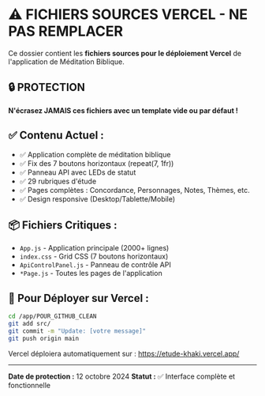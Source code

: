 # ⚠️ FICHIERS SOURCES VERCEL - NE PAS REMPLACER

Ce dossier contient les **fichiers sources pour le déploiement Vercel** de l'application de Méditation Biblique.

## 🔒 PROTECTION

**N'écrasez JAMAIS ces fichiers avec un template vide ou par défaut !**

## ✅ Contenu Actuel :

- ✅ Application complète de méditation biblique
- ✅ Fix des 7 boutons horizontaux (repeat(7, 1fr))
- ✅ Panneau API avec LEDs de statut
- ✅ 29 rubriques d'étude
- ✅ Pages complètes : Concordance, Personnages, Notes, Thèmes, etc.
- ✅ Design responsive (Desktop/Tablette/Mobile)

## 📦 Fichiers Critiques :

- `App.js` - Application principale (2000+ lignes)
- `index.css` - Grid CSS (7 boutons horizontaux)
- `ApiControlPanel.js` - Panneau de contrôle API
- `*Page.js` - Toutes les pages de l'application

## 🚀 Pour Déployer sur Vercel :

```bash
cd /app/POUR_GITHUB_CLEAN
git add src/
git commit -m "Update: [votre message]"
git push origin main
```

Vercel déploiera automatiquement sur : https://etude-khaki.vercel.app/

---
**Date de protection :** 12 octobre 2024
**Statut :** ✅ Interface complète et fonctionnelle
